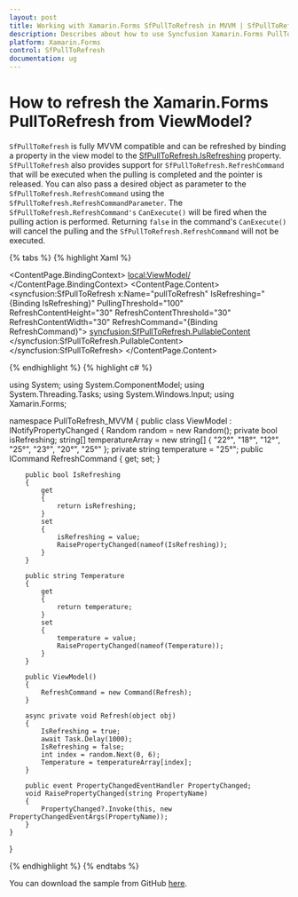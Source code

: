 ```yaml
---
layout: post
title: Working with Xamarin.Forms SfPullToRefresh in MVVM | SfPullToRefresh | Xamarin | Syncfusion
description: Describes about how to use Syncfusion Xamarin.Forms PullToRefresh in MVVM using commands and how to refresh from view model.
platform: Xamarin.Forms 
control: SfPullToRefresh 
documentation: ug
---
```


# How to refresh the Xamarin.Forms PullToRefresh from ViewModel?

`SfPullToRefresh` is fully MVVM compatible and can be refreshed by binding a property in the view model to the [SfPullToRefresh.IsRefreshing](https://help.syncfusion.com/cr/cref_files/xamarin/Syncfusion.SfPullToRefresh.XForms~Syncfusion.SfPullToRefresh.XForms.SfPullToRefresh~IsRefreshing.html) property.
`SfPullToRefresh` also provides support for `SfPullToRefresh.RefreshCommand` that will be executed when the pulling is completed and the pointer is released.  You can also pass a desired object as parameter to the `SfPullToRefresh.RefreshCommand` using the `SfPullToRefresh.RefreshCommandParameter`.
The `SfPullToRefresh.RefreshCommand's` `CanExecute()` will be fired when the pulling action is performed. Returning `false` in the command's `CanExecute()` will cancel the pulling and the `SfPullToRefresh.RefreshCommand` will not be executed.

{% tabs %}
{% highlight Xaml %}

<?xml version="1.0" encoding="utf-8" ?>
<ContentPage xmlns="http://xamarin.com/schemas/2014/forms"
             xmlns:x="http://schemas.microsoft.com/winfx/2009/xaml"
             xmlns:d="http://xamarin.com/schemas/2014/forms/design"
             xmlns:mc="http://schemas.openxmlformats.org/markup-compatibility/2006"
             xmlns:syncfusion="clr-namespace:Syncfusion.SfPullToRefresh.XForms;assembly=Syncfusion.SfPullToRefresh.XForms"
             xmlns:local="clr-namespace:PullToRefresh_MVVM"
             mc:Ignorable="d"
             x:Class="PullToRefresh_MVVM.MainPage">
    <ContentPage.BindingContext>
        <local:ViewModel/>
    </ContentPage.BindingContext>
    <ContentPage.Content>
        <syncfusion:SfPullToRefresh x:Name="pullToRefresh"
                                    IsRefreshing="{Binding IsRefreshing}" 
                                    PullingThreshold="100"
                                    RefreshContentHeight="30"
                                    RefreshContentThreshold="30"
                                    RefreshContentWidth="30"
                                    RefreshCommand="{Binding RefreshCommand}">
            <syncfusion:SfPullToRefresh.PullableContent>
                <StackLayout BackgroundColor="#00AFF9" Orientation="Vertical">
                    <Label Text="New York Temperature" FontSize="Large" TextColor="White" HorizontalTextAlignment="Center" Margin="20"/>
                    <Image WidthRequest="100" HorizontalOptions="Center" HeightRequest="100"  Margin="20" Source="warmselected.png"/>
                    <Label Text="{Binding Temperature}" FontSize="Large" TextColor="White" HorizontalTextAlignment="Center" Margin="20" HeightRequest="100"/>
                </StackLayout>
            </syncfusion:SfPullToRefresh.PullableContent>
        </syncfusion:SfPullToRefresh>
    </ContentPage.Content>
</ContentPage>

{% endhighlight %}
{% highlight c# %}

using System;
using System.ComponentModel;
using System.Threading.Tasks;
using System.Windows.Input;
using Xamarin.Forms;

namespace PullToRefresh_MVVM
{
    public class ViewModel : INotifyPropertyChanged
    {
        Random random = new Random();
        private bool isRefreshing;
        string[] temperatureArray = new string[] { "22°", "18°", "12°", "25°", "23°", "20°", "25°" };
        private string temperature = "25°";
        public ICommand RefreshCommand { get; set; }
		
        public bool IsRefreshing
        {
            get
            {
                return isRefreshing;
            }
            set
            {
                isRefreshing = value;
                RaisePropertyChanged(nameof(IsRefreshing));
            }
        }
		
        public string Temperature
        {
            get
            {
                return temperature;
            }
            set
            {
                temperature = value;
                RaisePropertyChanged(nameof(Temperature));
            }
        }
		
        public ViewModel()
        {
            RefreshCommand = new Command(Refresh);
        }
		
        async private void Refresh(object obj)
        {
            IsRefreshing = true;
            await Task.Delay(1000);
            IsRefreshing = false;
            int index = random.Next(0, 6);
            Temperature = temperatureArray[index];
        }

        public event PropertyChangedEventHandler PropertyChanged;
        void RaisePropertyChanged(string PropertyName)
        {
            PropertyChanged?.Invoke(this, new PropertyChangedEventArgs(PropertyName));
        }
    }
}


{% endhighlight %}
{% endtabs %}

You can download the sample from GitHub [here](https://github.com/SyncfusionExamples/PullToRefresh-MVVM-ViewModel-Refresh-Xamarin.Forms).